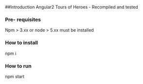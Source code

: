 ##Introduction
Angular2 Tours of Heroes - Recompiled and tested
### Pre- requisites
Npm > 3.xx or node > 5.xx must be installed
### How to install
npm i
### How to run
npm start
